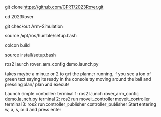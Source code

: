 git clone https://github.com/CPRT/2023Rover.git

cd 2023Rover

git checkout Arm-Simulation

source /opt/ros/humble/setup.bash

colcon build

source install/setup.bash 

ros2 launch rover_arm_config demo.launch.py

takes maybe a minute or 2 to get the planner running, if you see a ton of green text saying its ready in the console try moving around the ball and pressing plan/ plan and execute

Launch simple controller:
terminal 1:
ros2 launch rover_arm_config demo.launch.py
terminal 2:
ros2 run moveit_controller moveit_controller
terminal 3:
ros2 run controller_publisher controller_publisher
Start entering w, a, s, or d and press enter
